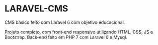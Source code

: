 # LARAVEL-CMS

CMS básico feito com Laravel 6 com objetivo educacional.

Projeto completo, com front-end responsivo utilizando HTML, CSS, JS e Bootstrap. Back-end feito em PHP 7 com Laravel 6 e Mysql.
